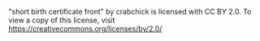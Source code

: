 "short birth certificate front" by crabchick is licensed with CC BY 2.0. To view a copy of this license, visit https://creativecommons.org/licenses/by/2.0/
